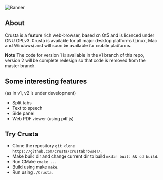 ![Banner](https://github.com/CrustaBrowser/CrustaBrowser/blob/master/banner.png) 

## About

Crusta is a feature rich web-browser, based on Qt5 and is licenced under GNU GPLv3. Crusta is available for all major desktop platforms (Linux, Mac and Windows) and will soon be available for mobile platforms.

**Note** The code for version 1 is available in the v1 branch of this repo, version 2 will be complete redesign so that code is removed from the master branch.

## Some interesting features
(as in v1, v2 is under development)
- Split tabs
- Text to speech
- Side panel
- Web PDF viewer (using pdf.js)

## Try Crusta
- Clone the repository `git clone https://github.com/crusta/crustabrowser/`.
- Make build dir and change current dir to build `mkdir build && cd build`.
- Run CMake `cmake ..`.
- Build using make `make`.
- Run using `./Crusta`.
